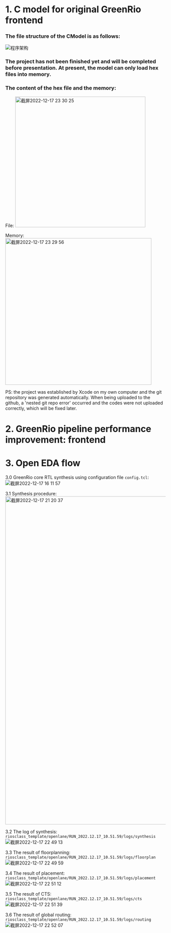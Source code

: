 # 1. C model for original GreenRio frontend
### The file structure of the CModel is as follows:

![程序架构](https://user-images.githubusercontent.com/115879790/208249137-298be70f-bf45-423a-9eae-6cf47a6ad6f3.png)


### The project has not been finished yet and will be completed before presentation. At present, the model can only load hex files into memory.

### The content of the hex file and the memory:

File:
<img width="409" alt="截屏2022-12-17 23 30 25" src="https://user-images.githubusercontent.com/115879790/208249315-9619db63-c377-4370-a2f8-e1fc27491b03.png">

Memory:
<img width="459" alt="截屏2022-12-17 23 29 56" src="https://user-images.githubusercontent.com/115879790/208249300-aab76c70-b6fd-47a8-a848-d91a9c6c2564.png">



PS: the project was established by Xcode on my own computer and the git repository was generated automatically. When being uploaded to the github, a 'nested git repo error' occurred and the codes were not uploaded correctly, which will be fixed later.



# 2. GreenRio pipeline performance improvement: frontend



# 3. Open EDA flow
3.0 GreenRio core RTL synthesis using configuration file `config.tcl`:
![截屏2022-12-17 16 11 57](https://user-images.githubusercontent.com/115879790/208232539-fd248643-9f7a-45b3-816d-5791e9f6f122.png)

3.1 Synthesis procedure:
<img width="1027" alt="截屏2022-12-17 21 20 37" src="https://user-images.githubusercontent.com/115879790/208243907-c9cd1ab6-39aa-42ae-aedb-ba60d8e16c76.png">

3.2 The log of synthesis: `riosclass_template/openlane/RUN_2022.12.17_10.51.59/logs/synthesis`
![截屏2022-12-17 22 49 13](https://user-images.githubusercontent.com/115879790/208247645-dfd282ef-7b92-40f4-9867-241fd038ec59.png)


3.3 The result of floorplanning: `riosclass_template/openlane/RUN_2022.12.17_10.51.59/logs/floorplan`
![截屏2022-12-17 22 49 59](https://user-images.githubusercontent.com/115879790/208247675-790af464-9fdf-4132-854d-7fb699057702.png)


3.4 The result of placement: `riosclass_template/openlane/RUN_2022.12.17_10.51.59/logs/placement`
![截屏2022-12-17 22 51 12](https://user-images.githubusercontent.com/115879790/208247732-f220caa8-0d72-4a0a-be4b-1963d242840e.png)


3.5 The result of CTS: `riosclass_template/openlane/RUN_2022.12.17_10.51.59/logs/cts`
![截屏2022-12-17 22 51 39](https://user-images.githubusercontent.com/115879790/208247756-f4ea65a0-046c-4e3a-9be8-2abfd8faec32.png)


3.6 The result of global routing: `riosclass_template/openlane/RUN_2022.12.17_10.51.59/logs/routing`
![截屏2022-12-17 22 52 07](https://user-images.githubusercontent.com/115879790/208247767-87b50e52-22fd-49d1-8912-081797d5aaa3.png)

